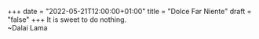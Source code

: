 +++
date = "2022-05-21T12:00:00+01:00"
title = "Dolce Far Niente"
draft = "false"
+++
It is sweet to do nothing.  
~Dalai Lama

